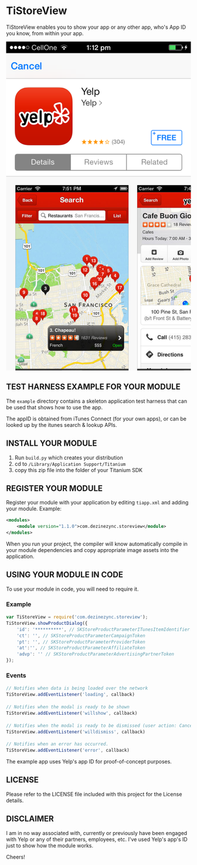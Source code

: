 TiStoreView
===========================================

TiStoreView enables you to show your app or any other app, who's App ID you know, from within your app.

![screenshot](screenshot.png)

TEST HARNESS EXAMPLE FOR YOUR MODULE
------------------------------------

The `example` directory contains a skeleton application test harness that can be 
used that shows how to use the app.

The appID is obtained from iTunes Connect (for your own apps), or can be looked up by the itunes search & lookup APIs.


INSTALL YOUR MODULE
--------------------

1. Run `build.py` which creates your distribution
2. cd to `/Library/Application Support/Titanium`
3. copy this zip file into the folder of your Titanium SDK

REGISTER YOUR MODULE
---------------------

Register your module with your application by editing `tiapp.xml` and adding your module.
Example:
```xml
<modules>
    <module version="1.1.0">com.dezinezync.storeview</module>
</modules>
```

When you run your project, the compiler will know automatically compile in your module
dependencies and copy appropriate image assets into the application.

USING YOUR MODULE IN CODE
-------------------------

To use your module in code, you will need to require it. 

### Example
```js
var TiStoreView = require('com.dezinezync.storeview');
TiStoreView.showProductDialog({
    'id': '**********', // SKStoreProductParameterITunesItemIdentifier
    'ct': '', // SKStoreProductParameterCampaignToken
    'pt': '', // SKStoreProductParameterProviderToken
    'at':'', // SKStoreProductParameterAffiliateToken
    'advp': '' // SKStoreProductParameterAdvertisingPartnerToken
});
```

### Events
```js
// Notifies when data is being loaded over the network
TiStoreView.addEventListener('loading', callback)
	
// Notifies when the modal is ready to be shown
TiStoreView.addEventListener('willshow', callback)
	
// Notifies when the modal is ready to be dismissed (user action: Cancel button or such)
TiStoreView.addEventListener('willdismiss', callback)
	
// Notifies when an error has occurred.
TiStoreView.addEventListener('error', callback)
```

The example app uses Yelp's app ID for proof-of-concept purposes.

LICENSE
-------
Please refer to the LICENSE file included with this project for the License details.

DISCLAIMER
----------
I am in no way associated with, currently or previously have been engaged with Yelp or any of their partners, employees, etc. I've used Yelp's app's ID just to show how the module works.


Cheers!
